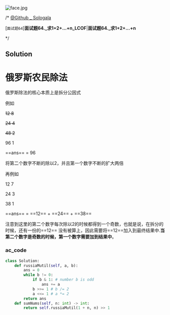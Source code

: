 ![face.jpg](https://pic.leetcode-cn.com/5f44c38cfca16ba4f3886e1c9e298c5ab18a215dc25e965ec357a430e783b3af-face.jpg)

/*
[@Github _ Sologala](https://github.com/Sologala/LeetCode.git)

[`面试题64`]**面试题64._求1+2+…+n_LCOF**|**面试题64._求1+2+…+n**

*/



## **Solution** 

# 俄罗斯农民除法

俄罗斯除法的核心本质上是拆分公因式

例如

~~12	8~~

~~24	4~~

~~48	2~~

96	1

==ans== = 96

将第二个数字不断的除以2，并且第一个数字不断的扩大两倍

再例如

12	7

24	3

38	1

==ans== = ==12== + ==24== + ==38==

注意到这里的第二个数字每次除以2的时候都得到一个奇数，也就是说，在拆分的时候，还有一份的==12== 没有被算上，因此需要将==12==加入到最终结果中.**当第二个数字是奇数的时候，第一个数字需要加到结果中**。



### **ac_code**
```python
class Solution:
    def russiaMutil(self, a, b):
        ans = 0
        while b != 0:
            if b & 1: # number b is odd 
                ans += a
            b >>= 1 # b /= 2
            a <<= 1	# a *= 2
        return ans
    def sumNums(self, n: int) -> int:
        return self.russiaMutil(1 + n, n) >> 1
```

